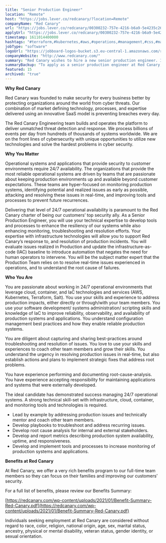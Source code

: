 ```yaml
---
title: "Senior Production Engineer"
location: "Remote"
host: "https://jobs.lever.co/redcanary/?location=Remote"
companyName: "Red Canary"
url: "https://jobs.lever.co/redcanary/00300232-757e-4216-b6a9-5e4235c26342"
applyUrl: "https://jobs.lever.co/redcanary/00300232-757e-4216-b6a9-5e4235c26342/apply"
timestamp: 1611014400000
hashtags: "#terraform,#kubernetes,#aws,#operations,#management,#css,#marketing,#monitoring,#analysis"
jobType: "software"
logoUrl: "https://jobboard-logos-bucket.s3.eu-central-1.amazonaws.com/red-canary"
companyWebsite: "http://www.redcanary.com/"
summary: "Red Canary wishes to hire a new senior production engineer. If you use your skills and experience to address production impacts, either directly or through/with your team members, consider applying."
summaryBackup: "To apply as a senior production engineer at Red Canary, you preferably need to have some knowledge of: #operations, #management, #css."
featured: 15
archived: "true"
---
```


**Why Red Canary**

Red Canary was founded to make security for every business better by protecting organizations around the world from cyber threats. Our combination of market defining technology, processes, and expertise delivered using an innovative SaaS model is preventing breaches every day.

The Red Canary Engineering team builds and operates the platform to deliver unmatched threat detection and response. We process billions of events per day from hundreds of thousands of systems worldwide. We are on the front lines of cybersecurity with unique opportunities to utilize new technologies and solve the hardest problems in cyber security.

**Why You Matter**

Operational systems and applications that provide security to customer environments require 24/7 availability. The organizations that provide the most reliable operational systems are driven by teams that are passionate about keeping production environments up and available beyond customer expectations. These teams are hyper-focused on monitoring production systems, identifying potential and realized issues as early as possible, attacking and resolving these issues in real-time, and improving tools and processes to prevent future recurrences.

Delivering that level of 24/7 operational availability is paramount to the Red Canary charter of being our customers’ top security ally. As a Senior Production Engineer, you will use your technical expertise to develop tools and processes to enhance the resiliency of our systems while also enhancing monitoring, troubleshooting and resolution efforts. Your expertise with infrastructure technologies will allow you to support Red Canary’s response to, and resolution of production incidents. You will evaluate issues realized in Production and update the infrastructure-as-code (IAC) baseline to introduce automation that negates the need for human operators to intervene. You will be the subject matter expert that the Production Team relies on to resolve real-time issues experienced in operations, and to understand the root cause of failures.

**Who You Are**

You are passionate about working in 24/7 operational environments that leverage cloud, container, and IaC technologies and services (AWS, Kubernetes, Terraform, Salt). You use your skills and experience to address production impacts, either directly or through/with your team members. You use your software development/ systems administration/ scripting skills and knowledge of IaC to improve reliability, observability, and availability of production systems and applications. You understand configuration management best practices and how they enable reliable production systems.

You are diligent about capturing and sharing best-practices around troubleshooting and resolution of issues. You love to use your skills and experiences to coach other team members and grow their skills. You understand the urgency in resolving production issues in real-time, but also establish actions and plans to implement strategic fixes that address root problems.

You have experience performing and documenting root-cause-analysis. You have experience accepting responsibility for maintaining applications and systems that were externally developed.

The ideal candidate has demonstrated success managing 24/7 operational systems. A strong technical skill-set with infrastructure, cloud, container, and monitoring tools and technologies is required.

*   Lead by example by addressing production issues and technically mentor and coach other team members.
*   Develop playbooks to troubleshoot and address recurring issues.
*   Develop root cause analysis for internal and external stakeholders.
*   Develop and report metrics describing production system availability, uptime, and responsiveness.
*   Develop and implement tools and processes to increase monitoring of production systems and applications.

**Benefits at Red Canary**

At Red Canary, we offer a very rich benefits program to our full-time team members so they can focus on their families and improving our customers’ security. 

For a full list of benefits, please review our Benefits Summary:

[https://redcanary.com/wp-content/uploads/2021/01/Benefit-Summary-Red-Canary.pdf](https://redcanary.com/wp-content/uploads/2021/01/Benefit-Summary-Red-Canary.pdf)

Individuals seeking employment at Red Canary are considered without regard to race, color, religion, national origin, age, sex, marital status, ancestry, physical or mental disability, veteran status, gender identity, or sexual orientation.
